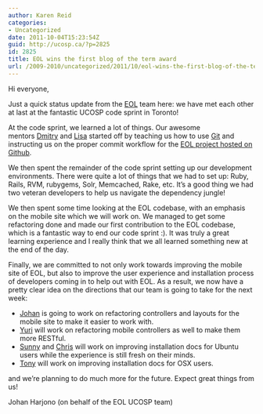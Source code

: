 ```yaml
---
author: Karen Reid
categories:
- Uncategorized
date: 2011-10-04T15:23:54Z
guid: http://ucosp.ca/?p=2825
id: 2825
title: EOL wins the first blog of the term award
url: /2009-2010/uncategorized/2011/10/eol-wins-the-first-blog-of-the-term-award/
---
```


Hi everyone,

Just a quick status update from the [EOL](http://eol.org/) team here: we have met each other at last at the fantastic UCOSP code sprint in Toronto!

At the code sprint, we learned a lot of things. Our awesome mentors [Dmitry](http://twitter.com/dimus) and [Lisa](http://twitter.com/lswalley) started off by teaching us how to use [Git](http://git-scm.com/) and instructing us on the proper commit workflow for the [EOL project hosted on Github](https://github.com/encyclopediaoflife/eol).

We then spent the remainder of the code sprint setting up our development environments. There were quite a lot of things that we had to set up: Ruby, Rails, RVM, rubygems, Solr, Memcached, Rake, etc. It&#8217;s a good thing we had two veteran developers to help us navigate the dependency jungle!

We then spent some time looking at the EOL codebase, with an emphasis on the mobile site which we will work on. We managed to get some refactoring done and made our first contribution to the EOL codebase, which is a fantastic way to end our code sprint :). It was truly a great learning experience and I really think that we all learned something new at the end of the day.

Finally, we are committed to not only work towards improving the mobile site of EOL, but also to improve the user experience and installation process of developers coming in to help out with EOL. As a result, we now have a pretty clear idea on the directions that our team is going to take for the next week:

  * [Johan](http://twitter.com/jharjono) is going to work on refactoring controllers and layouts for the mobile site to make it easier to work with.
  * [Yuri](https://github.com/yloginov) will work on refactoring mobile controllers as well to make them more RESTful.
  * [Sunny](http://twitter.com/syhc) and [Chris](http://twitter.com/x413f) will work on improving installation docs for Ubuntu users while the experience is still fresh on their minds.
  * [Tony](https://github.com/iamtonyyang) will work on improving installation docs for OSX users.

and we&#8217;re planning to do much more for the future. Expect great things from us!

Johan Harjono (on behalf of the EOL UCOSP team)